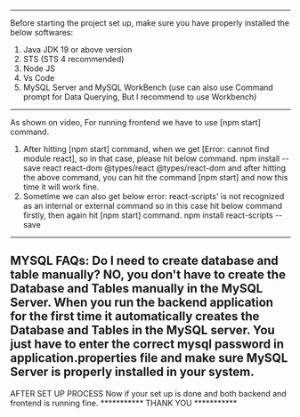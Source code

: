 -----------------------------------------------------------------------
Before starting the project set up, make sure you have properly installed the below softwares:
1) Java JDK 19 or above version
2) STS (STS 4 recommended)
3) Node JS
4) Vs Code
5) MySQL Server and MySQL WorkBench (use can also use Command prompt for Data Querying, But I recommend to use Workbench)

-----------------------------------------------------------------------
As shown on video, For running frontend we have to use [npm start] command.
1) After hitting [npm start] command, when we get [Error: cannot find module react],
so in that case, please hit below command.
npm install --save react react-dom @types/react @types/react-dom
and after hitting the above command, you can hit the command [npm start] and now this time it will work fine.
2) Sometime we can also get below error:
react-scripts' is not recognized as an internal or external command
so in this case hit below command firstly, then again hit [npm start] command.
npm install react-scripts --save
-----------------------------------------------------------------------

MYSQL FAQs:
Do I need to create database and table manually?
NO, you don't have to create the Database and Tables manually in the MySQL Server.
When you run the backend application for the first time it automatically creates the 
Database and Tables in the MySQL server.
You just have to enter the correct mysql password in application.properties file and 
make sure MySQL Server is properly installed in your system.
-----------------------------------------------------------------------

AFTER SET UP PROCESS
Now if your set up is done and both backend and frontend is running fine.
*********** THANK YOU ***********